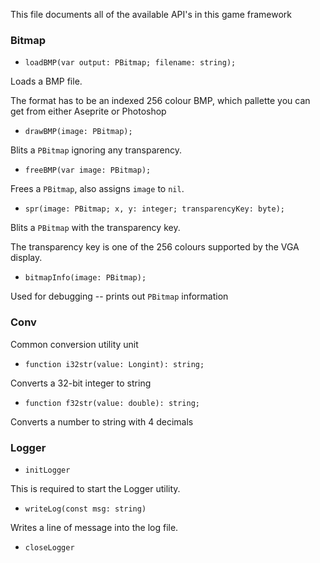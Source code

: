 
This file documents all of the available API's in this game framework


### Bitmap

- `loadBMP(var output: PBitmap; filename: string);`

Loads a BMP file.

The format has to be an indexed 256 colour BMP, which pallette you can get from either Aseprite or Photoshop


- `drawBMP(image: PBitmap);`

Blits a `PBitmap` ignoring any transparency.


- `freeBMP(var image: PBitmap);`

Frees a `PBitmap`, also assigns `image` to `nil`.


- `spr(image: PBitmap; x, y: integer; transparencyKey: byte);`

Blits a `PBitmap` with the transparency key.

The transparency key is one of the 256 colours supported by the VGA display.


- `bitmapInfo(image: PBitmap);`

Used for debugging -- prints out `PBitmap` information


### Conv

Common conversion utility unit

- `function i32str(value: Longint): string;`

Converts a 32-bit integer to string


- `function f32str(value: double): string;`

Converts a number to string with 4 decimals


### Logger

- `initLogger`

This is required to start the Logger utility.


- `writeLog(const msg: string)`

Writes a line of message into the log file.


- `closeLogger`


